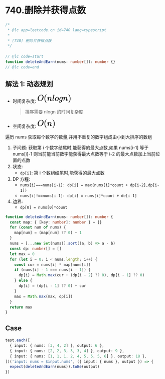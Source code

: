 # 740.删除并获得点数

```ts
/*
 * @lc app=leetcode.cn id=740 lang=typescript
 *
 * [740] 删除并获得点数
 */

// @lc code=start
function deleteAndEarn(nums: number[]): number {}
// @lc code=end
```

## 解法 1: 动态规划

- 时间复杂度: <!-- $O(nlogn)$ --> <img style="transform: translateY(0.1em); background: white;" src="svg/o-n-log-n.svg">
  > 排序需要 nlogn 的时间复杂度
- 空间复杂度: <!-- $O(n))$ --> <img style="transform: translateY(0.1em); background: white;" src="./svg/o-n.svg" alt="O(n)">

遍历 nums 获取每个数字的数量,并用不重复的数字组成由小到大排序的数组

1. 子问题: 获取第 i 个数字结尾时,能获得的最大点数,如果 nums[i-1] 等于 nums[i]-1 则当前能当前数字能获得最大点数等于 i-2 的最大点数加上当前位置的点数
2. 状态:
   - `dp[i]`: 第 i 个数组结尾时,能获得的最大点数
3. DP 方程:
   - `nums[i]===nums[i-1]: dp[i] = max(nums[i]*count + dp[i-2],dp[i-1])`
   - `nums[i]!==nums[i-1]: dp[i] = nums[i]*count + de[i-1]`
4. 边界:
   - `dp[0] = nums[0]*count`

```ts
function deleteAndEarn(nums: number[]): number {
  const map: { [key: number]: number } = {}
  for (const num of nums) {
    map[num] = (map[num] ?? 0) + 1
  }
  nums = [...new Set(nums)].sort((a, b) => a - b)
  const dp: number[] = []
  let max = 0
  for (let i = 0; i < nums.length; i++) {
    const cur = nums[i] * map[nums[i]]
    if (nums[i] - 1 === nums[i - 1]) {
      dp[i] = Math.max(cur + (dp[i - 2] ?? 0), dp[i - 1] ?? 0)
    } else {
      dp[i] = (dp[i - 1] ?? 0) + cur
    }
    max = Math.max(max, dp[i])
  }
  return max
}
```

## Case

```ts
test.each([
  { input: { nums: [3, 4, 2] }, output: 6 },
  { input: { nums: [2, 2, 3, 3, 3, 4] }, output: 9 },
  { input: { nums: [1, 1, 1, 2, 4, 5, 5, 5, 6] }, output: 18 },
])('input: nums = $input.nums', ({ input: { nums }, output }) => {
  expect(deleteAndEarn(nums)).toBe(output)
})
```
